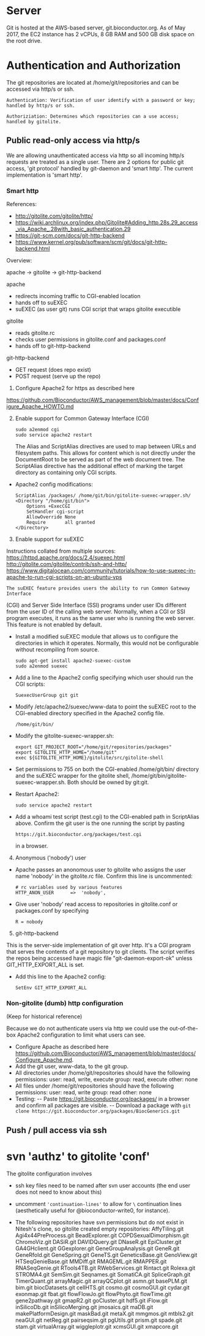 # Server

Git is hosted at the AWS-based server, git.bioconductor.org. As of May 2017,
the EC2 instance has 2 vCPUs, 8 GB RAM and 500 GB disk space on the root drive.

# Authentication and Authorization

The git repositories are located at /home/git/repositories and can be accessed
via http/s or ssh.

    Authentication: Verification of user identify with a password or key; handled by http/s or ssh.
                
    Authoriziation: Determines which repositories can a use access; handled by gitolite. 

## Public read-only access via http/s

We are allowing unauthenticated access via http so all incoming http/s requests 
are treated as a single user. There are 2 options for public git access, 'git protocol' 
handled by git-daemon and 'smart http'. The current implementation is 'smart http'.

### Smart http

References:

- http://gitolite.com/gitolite/http/
- https://wiki.archlinux.org/index.php/Gitolite#Adding_http.28s.29_access_via_Apache_.28with_basic_authentication.29
- https://git-scm.com/docs/git-http-backend
- https://www.kernel.org/pub/software/scm/git/docs/git-http-backend.html

Overview:

apache -> gitolite -> git-http-backend

apache
- redirects incoming traffic to CGI-enabled location
- hands off to suEXEC
- suEXEC (as user git) runs CGI script that wraps gitolite executible

gitolite
- reads gitolite.rc
- checks user permissions in gitolite.conf and packages.conf
- hands off to git-http-backend

git-http-backend
- GET request (does repo exist)
- POST request (serve up the repo)

1) Configure Apache2 for https as described here 

https://github.com/Bioconductor/AWS_management/blob/master/docs/Configure_Apache_HOWTO.md

2) Enable support for Common Gateway Interface (CGI)

    ````
    sudo a2enmod cgi
    sudo service apache2 restart
    ````
    
    The Alias and ScriptAlias directives are used to map between URLs and
filesystem paths. This allows for content which is not directly under the
DocumentRoot to be served as part of the web document tree.  The ScriptAlias
directive has the additional effect of marking the target directory as
containing only CGI scripts.

- Apache2 config modifications:

    ````
    ScriptAlias /packages/ /home/git/bin/gitolite-suexec-wrapper.sh/
    <Directory "/home/git/bin">
        Options +ExecCGI
        SetHandler cgi-script
        AllowOverride None
        Require       all granted
    </Directory>
    ````
    
3) Enable support for suEXEC 

  Instructions collated from multiple sources: 
    https://httpd.apache.org/docs/2.4/suexec.html
    http://gitolite.com/gitolite/contrib/ssh-and-http/
    https://www.digitalocean.com/community/tutorials/how-to-use-suexec-in-apache-to-run-cgi-scripts-on-an-ubuntu-vps 

    The suEXEC feature provides users the ability to run Common Gateway Interface
  (CGI) and Server Side Interface (SSI) programs under user IDs different from
  the user ID of the calling web server. Normally, when a CGI or SSI program
  executes, it runs as the same user who is running the web server. This
  feature is not enabled by default.

- Install a modified suEXEC module that allows us to configure the directories
  in which it operates. Normally, this would not be configurable without
  recompiling from source. 
    ```
    sudo apt-get install apache2-suexec-custom
    sudo a2enmod suexec
    ```
    
- Add a line to the Apache2 config specifying which user should
  run the CGI scripts:
    ```
    SuexecUserGroup git git
    ```
    
- Modify /etc/apache2/suexec/www-data to point the suEXEC root to the 
  CGI-enabled directory specified in the Apache2 config file.
    ```
    /home/git/bin/
    ```
    
- Modify the gitolite-suexec-wrapper.sh:
    ```
    export GIT_PROJECT_ROOT="/home/git/repositories/packages"
    export GITOLITE_HTTP_HOME="/home/git"
    exec ${GITOLITE_HTTP_HOME}/gitolite/src/gitolite-shell
    ```
    
- Set permissions to 755 on both the CGI-enabled /home/git/bin/ directory
  and the suEXEC wrapper for the gitolite shell,
  /home/git/bin/gitolite-suexec-wrapper.sh. Both should be owned by git:git. 

- Restart Apache2:
    ```
    sudo service apache2 restart
    ```
    
- Add a whoami test script (test.cgi) to the CGI-enabled path in 
  ScriptAlias above. Confirm the git user is the one running 
  the script by pasting
    ```
    https://git.bioconductor.org/packages/test.cgi
    ```
    
  in a browser.

4) Anonymous ('nobody') user

- Apache passes an anonomous user to gitolite who assigns the user name
  'nobody' in the gitolite.rc file. Confirm this line is uncommented:
    ```
    # rc variables used by various features
    HTTP_ANON_USER      =>  'nobody',
    ```
    
- Give user 'nobody' read access to repositories in gitolite.conf or 
  packages.conf by specifying
    ```
    R = nobody
    ```
    
5) git-http-backend

  This is the server-side implementation of git over http. It's a CGI program 
that serves the contents of a git repository to git clients. The script verifies 
the repos being accessed have magic file "git-daemon-export-ok" unless 
GIT_HTTP_EXPORT_ALL is set.

- Add this line to the Apache2 config:
    ```
    SetEnv GIT_HTTP_EXPORT_ALL
    ```
    
### Non-gitolite (dumb) http configuration

(Keep for historical reference)

Because we do not authenticate users via http we could use the
out-of-the-box Apache2 configuration to limit what users can see.

- Configure Apache as described here https://github.com/Bioconductor/AWS_management/blob/master/docs/Configure_Apache.md.
- Add the git user, www-data, to the git group.
- All directories under /home/git/repositories should have the following permissions: 
  user: read, write, execute 
  group: read, execute 
  other: none 
- All files under /home/git/repositories should have the following permissions: 
  user: read, write 
  group: read 
  other: none 
- Testing: 
  -- Paste https://git.bioconductor.org/packages/ in a browser and confirm all packages are visible. 
  -- Download a package with `git clone https://git.bioconductor.org/packages/BiocGenerics.git`

## Push / pull access via ssh

# svn 'authz' to gitolite 'conf'

The gitolite configuration involves

- ssh key files need to be named after svn user accounts (the end user
  does not need to know about this)

- uncomment `'continuation-lines'` to allow for `\` continuation lines
  (aesthetically useful for @bioconductor-write0, for instance).

- The following repositories have svn permissions but do not exist in
  Nitesh's clone, so gitolite created empty repositories:
  AffyTiling.git Agi4x44PreProcess.git BeadExplorer.git
  COPDSexualDimorphism.git ChromoViz.git DASiR.git DAVIDQuery.git
  DNaseR.git EpiCluster.git GA4GHclient.git GGexplorer.git
  GeneGroupAnalysis.git GeneR.git GeneRfold.git GeneSpring.git
  GeneTS.git GeneticsBase.git GenoView.git HTSeqGenieBase.git
  MMDiff.git RMAGEML.git RMAPPER.git RNASeqGenie.git RTools4TB.git
  RWebServices.git Rintact.git Rolexa.git STROMA4.git SemSim.git
  Seqnames.git SomatiCA.git SpliceGraph.git TimerQuant.git
  arrayMagic.git arrayQCplot.git asmn.git basePLM.git bim.git
  biocDatasets.git cellHTS.git cosmo.git cosmoGUI.git cydar.git
  exonmap.git fbat.git flowFlowJo.git flowPhyto.git flowTime.git
  gene2pathway.git gmapR2.git goCluster.git hdf5.git iFlow.git
  inSilicoDb.git inSilicoMerging.git jmosaics.git maDB.git
  makePlatformDesign.git maskBad.git metaX.git mmgmos.git mtbls2.git
  neaGUI.git netReg.git pairseqsim.git pgUtils.git prism.git spade.git
  stam.git virtualArray.git wiggleplotr.git xcmsGUI.git xmapcore.git

